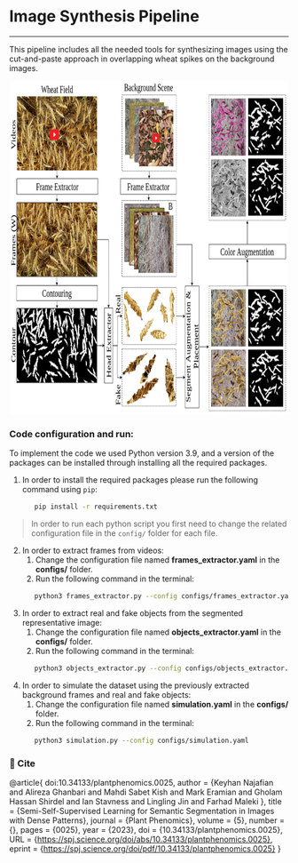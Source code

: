 # Image Synthesis Pipeline
- - -
This pipeline includes all the needed tools for synthesizing images using the cut-and-paste approach in overlapping wheat spikes on the background images.
<p align="center">
  <img src="ImageSimulation.png" alt="Image Synthesis Pipeline" width="800" height="600">
</p>


### Code configuration and run:
To implement the code we used Python version 3.9, and a version of the packages can be installed through installing all the required packages.

1. In order to install the required packages please run the following command using `pip`: 
   ```bash
      pip install -r requirements.txt
   ```
> In order to run each python script you first need to change the related configuration file in the `config/` folder for each file.

2. In order to extract frames from videos:
   1. Change the configuration file named **frames_extractor.yaml** in the **configs/** folder.  
   2. Run the following command in the terminal:
   ```bash
      python3 frames_extractor.py --config configs/frames_extractor.yaml
   ```       
3. In order to extract real and fake objects from the segmented representative image:
   1. Change the configuration file named **objects_extractor.yaml** in the **configs/** folder. 
   2. Run the following command in the terminal:
   ```bash
      python3 objects_extractor.py --config configs/objects_extractor.yaml
   ```  
4. In order to simulate the dataset using the previously extracted background frames and real and fake objects:
   1. Change the configuration file named **simulation.yaml** in the **configs/** folder. 
   2. Run the following command in the terminal:
   ```bash
      python3 simulation.py --config configs/simulation.yaml
   ```  
### 📝 Cite
@article{
doi:10.34133/plantphenomics.0025,
author = {Keyhan Najafian  and Alireza Ghanbari  and Mahdi Sabet Kish  and Mark Eramian  and Gholam Hassan Shirdel  and Ian Stavness  and Lingling Jin  and Farhad Maleki },
title = {Semi-Self-Supervised Learning for Semantic Segmentation in Images with Dense Patterns},
journal = {Plant Phenomics},
volume = {5},
number = {},
pages = {0025},
year = {2023},
doi = {10.34133/plantphenomics.0025},
URL = {https://spj.science.org/doi/abs/10.34133/plantphenomics.0025},
eprint = {https://spj.science.org/doi/pdf/10.34133/plantphenomics.0025}
}
```
